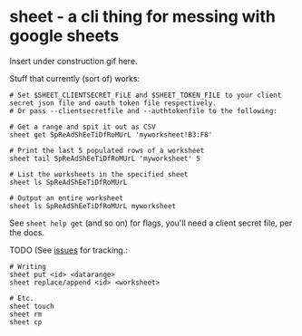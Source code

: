 # sheet - a cli thing for messing with google sheets

Insert under construction gif here.

Stuff that currently (sort of) works:

```
# Set $SHEET_CLIENTSECRET_FiLE and $SHEET_TOKEN_FILE to your client secret json file and oauth token file respectively.
# Or pass --clientsecretfile and --authtokenfile to the following:

# Get a range and spit it out as CSV
sheet get SpReAdShEeTiDfRoMUrL 'myworksheet!B3:F8'

# Print the last 5 populated rows of a worksheet
sheet tail SpReAdShEeTiDfRoMUrL 'myworksheet' 5

# List the worksheets in the specified sheet
sheet ls SpReAdShEeTiDfRoMUrL 

# Output an entire worksheet
sheet ls SpReAdShEeTiDfRoMUrL myworksheet
```

See `sheet help get` (and so on) for flags, you'll need a client secret file, per the docs.

TODO (See [issues](https://github.com/gerrowadat/sheet/issues) for tracking.:

```
# Writing
sheet put <id> <datarange>
sheet replace/append <id> <worksheet>

# Etc.
sheet touch
sheet rm
sheet cp
```
